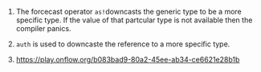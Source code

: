 1. The forcecast operator `as!`downcasts the generic type to be a more specific type. If the value of that partcular type is not available 
    then the compiler panics.

2. `auth` is used to downcaste the reference to a more specific type. 

3. https://play.onflow.org/b083bad9-80a2-45ee-ab34-ce6621e28b1b
